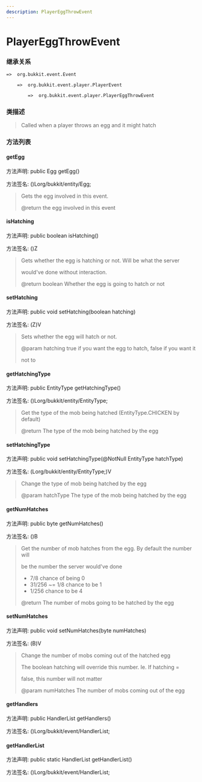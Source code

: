 ```yaml
---
description: PlayerEggThrowEvent
---
```


# PlayerEggThrowEvent

### 继承关系

    =>  org.bukkit.event.Event

        =>  org.bukkit.event.player.PlayerEvent

            =>  org.bukkit.event.player.PlayerEggThrowEvent

### 类描述

> Called when a player throws an egg and it might hatch

### 方法列表

#### getEgg

方法声明: public Egg getEgg()

方法签名: ()Lorg/bukkit/entity/Egg;

> Gets the egg involved in this event.
>
> @return the egg involved in this event

#### isHatching

方法声明: public boolean isHatching()

方法签名: ()Z

> Gets whether the egg is hatching or not. Will be what the server
>
> would've done without interaction.
>
> @return boolean Whether the egg is going to hatch or not

#### setHatching

方法声明: public void setHatching(boolean hatching)

方法签名: (Z)V

> Sets whether the egg will hatch or not.
>
> @param hatching true if you want the egg to hatch, false if you want it
>
> not to

#### getHatchingType

方法声明: public EntityType getHatchingType()

方法签名: ()Lorg/bukkit/entity/EntityType;

> Get the type of the mob being hatched (EntityType.CHICKEN by default)
>
> @return The type of the mob being hatched by the egg

#### setHatchingType

方法声明: public void setHatchingType(@NotNull EntityType hatchType)

方法签名: (Lorg/bukkit/entity/EntityType;)V

> Change the type of mob being hatched by the egg
>
> @param hatchType The type of the mob being hatched by the egg

#### getNumHatches

方法声明: public byte getNumHatches()

方法签名: ()B

> Get the number of mob hatches from the egg. By default the number will
>
> be the number the server would've done
>
> <ul>
>
> <li>7/8 chance of being 0
>
> <li>31/256 ~= 1/8 chance to be 1
>
> <li>1/256 chance to be 4
>
> </ul>
>
> @return The number of mobs going to be hatched by the egg

#### setNumHatches

方法声明: public void setNumHatches(byte numHatches)

方法签名: (B)V

> Change the number of mobs coming out of the hatched egg
>
> <p>
>
> The boolean hatching will override this number. Ie. If hatching =
>
> false, this number will not matter
>
> @param numHatches The number of mobs coming out of the egg

#### getHandlers

方法声明: public HandlerList getHandlers()

方法签名: ()Lorg/bukkit/event/HandlerList;

#### getHandlerList

方法声明: public static HandlerList getHandlerList()

方法签名: ()Lorg/bukkit/event/HandlerList;